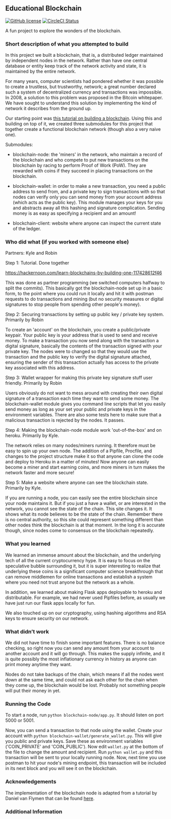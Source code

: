 ## Educational Blockchain

[![GitHub license](https://img.shields.io/badge/license-MIT-blue.svg)](https://github.com/facebook/react/blob/master/LICENSE)
[![CircleCI Status](https://circleci.com/gh/facebook/react.svg?style=shield&circle-token=:circle-token)](https://circleci.com/gh/facebook/react)

A fun project to explore the wonders of the blockchain.

### Short description of what you attempted to build

In this project we built a blockchain, that is, a distributed ledger maintained
by independent nodes in the network. Rather than have one central database or entity
keep track of the network activity and state, it is maintained by the entire network.

For many years, computer scientists had pondered whether it was possible
to create a trustless, but trustworthy, network; a great number declared such a system of decentralized currency and transactions was impossible. In 2008,
a solution to this problem was proposed in the Bitcoin whitepaper. We have sought to understand this solution by implementing the kind of network it describes from the ground up.

Our starting point was [this tutorial on building a blockchain]( https://hackernoon.com/learn-blockchains-by-building-one-117428612f46).
Using this and building on top of it, we created three submodules for this project
that together create a functional blockchain network (though also a very naive one).

Submodules:

* blockchain-node: the 'miners' in the network, who maintain a record of the blockchain and who compete to put new transactions on the blockchain by racing to perform Proof of Work (PoW). They are rewarded with coins if they succeed in placing transactions on the blockchain.

* blockchain-wallet: in order to make a new transaction, you need a public address to send from, and a private key to sign transactions with so that nodes can verify
only you can send money from your account address (which acts as the public key).
This module manages your keys for you and abstracts away all this hashing and signature complication. Sending money is as easy as specifying a recipient and an amount!

* blockchain-client: website where anyone can inspect the current state of the ledger.


### Who did what (if you worked with someone else)

Partners: Kyle and Robin

Step 1: Tutorial. Done together

https://hackernoon.com/learn-blockchains-by-building-one-117428612f46

This was done as partner programming (we switched computers halfway to split the commits). This basically got the blockchain-node set up in a basic form, to the
point where you could run it locally and hit it with postman requests to do transactions and mining (but no security measures or digital signatures to stop people from spending other people's money).


Step 2: Securing transactions by setting up public key / private key system. Primarily by Robin

To create an 'account' on the blockchain, you create a public/private keypair. Your public key is your address that is used to send and receive money. To make a transaction you now send along with the transaction a digital signature, basically the contents of the transaction signed with your private key. The nodes were to changed so that they would use the transaction and the public key to verify the digital signature attached, ensuring the sender of this transaction actually has access to the private key associated with this address.


Step 3: Wallet wrapper for making this private key signature stuff user friendly. Primarily by Robin

Users obviously do not want to mess around with creating their own digital signature of a transaction each time they want to send some money. The blockchain-wallet module gives you command line scripts that let you easily send money as long as your set your public and private keys in the environment variables. There are also some tests here to make sure that a malicious transaction is rejected by the nodes. It passes.

Step 4: Making the blockchain-node module work 'out-of-the-box' and on heroku. Primarily by Kyle.

The network relies on many nodes/miners running. It therefore must be easy to spin up your own node. The addition of a Pipfile, Procfile, and changes to the project structure make it so that anyone can clone the code and deploy to Heroku in a matter of minutes! Now anyone can easily become a miner and start earning coins, and more miners in turn makes the network faster and more secure!

Step 5: Make a website where anyone can see the blockchain state. Primarily by Kyle.

If you are running a node, you can easily see the entire blockchain since your
node maintains it. But if you just a have a wallet, or are interested in the network, you cannot see the state of the chain. This site changes it. It shows what its node believes to be the state of the chain. Remember there is no central authority, so this site could represent something different than other nodes think the blockchain is at that moment. In the long it is accurate though, since nodes come to consensus on the blockchain repeatedly.


### What you learned

We learned an immense amount about the blockchain, and the underlying tech of all the current cryptocurrency hype. It is easy to focus on the speculative bubble surrounding it, but it is super interesting to realize that underlying these coins is a significant computer science breakthrough that can remove middlemen for online transactions and establish a system where you need not trust anyone but the network as a whole.

In addition, we learned about making Flask apps deployable to heroku and distributable. For example, we had never used Pipfiles before, as usually we have just run our flask apps locally for fun.

We also touched up on our cryptography, using hashing algorithms and RSA keys to
ensure security on our network.


### What didn’t work

We did not have time to finish some important features. There is no balance checking, so right now you can send any amount from your account to another account and it will go through. This makes the supply infinite, and it is quite possibly the most inflationary currency in history as anyone can print money anytime they want.

Nodes do not take backups of the chain, which means if all the nodes went down at the same time, and could not ask each other for the chain when they come up, the blockchain would be lost. Probably not something people will put their money in yet.


### Running the Code

To start a node, run `python blockchain-node/app.py`. It should listen on port 5000 or 5001.

Now, you can send a transaction to that node using the wallet. Create your account with `python blockchain-wallet/generate_wallet.py`. This will give you public and private keys. Save these as environment variables ('COIN_PRIVATE' and 'COIN_PUBLIC').
Now edit `wallet.py` at the bottom of the file to change the amount and recipient. Run `python wallet.py` and this transaction will be sent to your locally running node. Now, next time you use postman to hit your node's mining endpoint, this transaction will be included in its next block and you will see it on the blockchain.

### Acknowledgements

The implementation of the blockchain node is adapted from a tutorial by Daniel van Flymen that can be found [here](https://hackernoon.com/learn-blockchains-by-building-one-117428612f46).

### Additional Information
